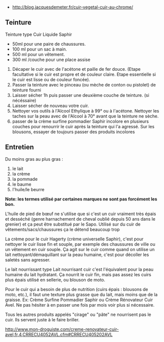 - http://blog.jacquesdemeter.fr/cuir-vegetal-cuir-au-chrome/

## Teinture

Teinture type Cuir Liquide Saphir

- 50ml pour une paire de chaussures.
- 100 ml pour un sac à main.
- 500 ml pour un vêtement.
- 300 ml /couche pour une place assise

1. Décaper le cuir avec de l'acétone et paille de fer douce. (Etape facultative si le cuir est propre et de couleur claire. Etape essentielle si le cuir est lisse ou de couleur foncée).
2. Passer la teinture avec le pinceau (ou mèche de conton ou pistolet) de teinture fourni
3. Laisser sécher 1h puis passer une deuxième couche de teinture. (si nécéssaire)
4. Laisser sécher de nouveau votre cuir.
5. Nettoyer vos outils à l'Alcool Ethylique à 99° ou à l'acétone. Nettoyer les taches sur la peau avec de l'Alcool à 70° avant que la teinture ne sèche.
6. passer de la crème surfine pommadier Saphir incolore en plusieurs couches pour renourrir le cuir après la teinture qui l'a agressé. Sur les blousons, essayer de toujours passer des produits incolores

## Entretien

Du moins gras au plus gras :

1. le lait
2. la crème
3. la pommade
4. le baume
5. l'huile/le beurre

**Note: les termes utilisé par certaines marques ne sont pas forcément les bon.**

L'huile de pied de bœuf ne s'utilise que si c'est un cuir vraiment très épais et desséché (genre harnachement de cheval oublié depuis 50 ans dans le grenier) et ça peut être substitué par le Sapo. Utilisé sur du cuir de vêtements/sacs/chaussures ça le détend beaucoup trop

La crème pour le cuir Hagerty (crème universelle Saphir), c'est pour nettoyer le cuir lisse fin et souple, par exemple des chaussures de ville ou un vêtement en cuir souple. Ça agit sur le cuir comme quand on utilise un lait nettoyant/démaquillant sur la peau humaine, c'est pour décoller les saletés sans agresser.

Le lait nourrissant type Lait nourrisant cuir c'est l'équivalent pour la peau humaine du lait hydratant. Ça nourrit le cuir fin, mais pas assez les cuirs plus épais utilisé en sellerie, ou blouson de moto.

Pour le cuir qui a besoin de plus de nutrition (cuirs épais : blousons de moto, etc.), il faut une texture plus grasse que du lait, mais moins que de la graisse. Ex: Crème Surfine Pommadier Saphir ou Crème Rénovateur Cuir Avel. Ne pas hésiter à en passer une fois par mois voir plus si nécessaire.

Tous les autres produits appelés "cirage" ou "pâte" ne nourrisent pas le cuir. Ils servent juste à le faire briller. 


http://www.mon-droguiste.com/creme-renovateur-cuir-avel,fr,4,CRRECU4052AVL.cfm#CRRECU405202AVL